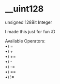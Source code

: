 # __uint128
unsigned 128Bit Integer

I made this just for fun :D

Available Operators:  
				•)	=  
				•)	+  
				•)	+=  
    		•)	-  
    		•)	-=  
    		•)	==  
    		•)	!=  
  
